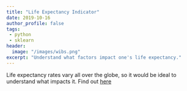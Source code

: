 ```yaml
---
title: "Life Expectancy Indicator"
date: 2019-10-16
author_profile: false
tags: 
 - python
 - sklearn
header:
  image: "/images/wibs.png"
excerpt: "Understand what factors impact one's life expectancy."
---
```


Life expectancy rates vary all over the globe, so it would be ideal to understand what impacts it. Find out [here](https://github.com/jckett/Life-Expectancy-Case-Study)
